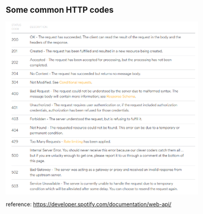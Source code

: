 

## Some common HTTP codes

![http_codes](2018-09-15-13-24-02.png)

reference: https://developer.spotify.com/documentation/web-api/


